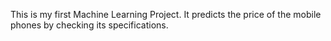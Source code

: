 This is my first Machine Learning Project.
It predicts the price of the mobile phones by checking its specifications.
